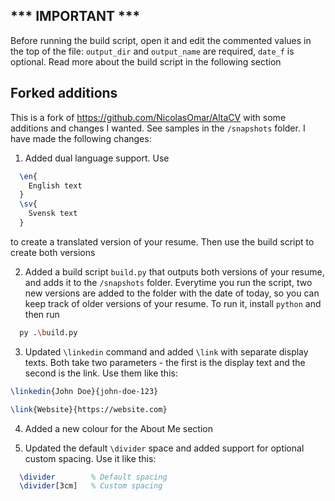 ## *** IMPORTANT ***
Before running the build script, open it and edit the commented values in the top of the file: `output_dir` and `output_name` are required, `date_f` is optional. Read more about the build script in the following section

## Forked additions
This is a fork of https://github.com/NicolasOmar/AltaCV with some additions and changes I wanted. See samples in the `/snapshots` folder. I have made the following changes:

1. Added dual language support. Use 
```latex
  \en{
    English text
  }
  \sv{
    Svensk text
  }
``` 
to create a translated version of your resume. Then use the build script to create both versions

2. Added a build script `build.py` that outputs both versions of your resume, and adds it to the `/snapshots` folder. Everytime you run the script, two new versions are added to the folder with the date of today, so you can keep track of older versions of your resume.
To run it, install `python` and then run 
```bash 
  py .\build.py
```

3. Updated `\linkedin` command and added `\link` with separate display texts. Both take two parameters - the first is the display text and the second is the link. Use them like this:
```latex
\linkedin{John Doe}{john-doe-123}

\link{Website}{https://website.com}
```

4. Added a new colour for the About Me section

5. Updated the default `\divider` space and added support for optional custom spacing. Use it like this:
```latex
  \divider        % Default spacing
  \divider[3cm]   % Custom spacing
```
